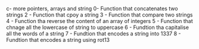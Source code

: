 c- more pointers, arrays and string
0- Function that concatenates two strings
2 - Function that cpoy a string
3 - Function that compare two strings
4 - Function tha reverse the content of an array of integers
5 - Function that chnage all the lowercase of string to uppercase
6 - Fundtion tha capitalise all the words of a string
7 - Fundtion that encodes a string into 1337
8 - Fundtion that encodes a string using rot13
